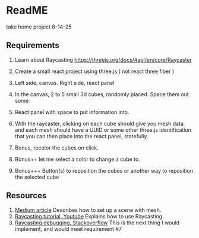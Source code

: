 # ReadME

take home project 8-14-25

## Requirements

1. Learn about Raycasting https://threejs.org/docs/#api/en/core/Raycaster

2. Create a small react project using three.js ( not react three fiber )

3. Left side, canvas. Right side, react panel

4. In the canvas, 2 to 5 small 3d cubes, randomly placed. Space them out some.

5. React panel with space to put information into.

6. With the raycaster, clicking on each cube should give you mesh data and each mesh should have a UUID or some other three.js identification that you can then place into the react panel, statefully.

7. Bonus, recolor the cubes on click.

8. Bonus++ let me select a color to change a cube to.

9. Bonus+++ Button(s) to reposition the cubes or another way to reposition the selected cube

## Resources

1. [Medium article](https://ryanschiang.com/threejs-clickable-vertices-tutorial) Describes how to set up a scene with mesh.
2. [Raycasting tutorial, Youtube](https://www.youtube.com/watch?v=QATefHrO4kg) Explains how to use Raycasting.
3. [Raycasting debugging, Stackoverflow](https://stackoverflow.com/questions/54829003/using-raycaster-to-change-the-colour-of-a-boxs-face-when-clicked)
This is the next thing I would implement, and would meet requirement #7
